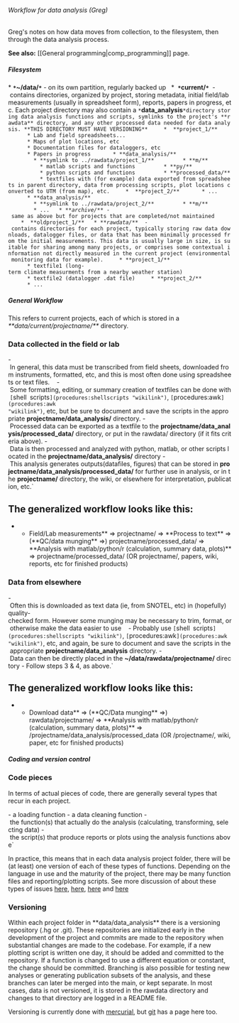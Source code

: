 ###### Workflow for data analysis (Greg)

Greg's notes on how data moves from collection, to the filesystem, then
through the data analysis process.

**See also:** [[General programming|comp_programming]] page.

##### Filesystem

* **`*`~/data/`*`** - on its own partition, regularly backed up
  *  **`*`current/`*`**  - contains directories, organized by project, storing metadata, initial field/lab measurements (usually in spreadsheet form), reports, papers in progress, etc. Each project directory may also contain a `*`**data_analysis**`*directory storing data analysis functions and scripts, symlinks to the project's **rawdata** directory, and any other processed data needed for data analysis. **THIS DIRECTORY MUST HAVE VERSIONING**
    *  **project_1/**
      * Lab and field spreadsheets...
      * Maps of plot locations, etc
      * Documentation files for dataloggers, etc
      * Papers in progress
      * **data_analysis/**
        * **symlink to ../rawdata/project_1/**
        * **m/**
          * matlab scripts and functions
        * **py/**
          * python scripts and functions
        * **processed_data/**
          * textfiles with (for example) data exported from spreadsheets in parent directory, data from processing scripts, plot locations converted to UTM (from map), etc.
    *  **project_2/**
      * ...
      * **data_analysis/**
        * **symlink to ../rawdata/project_2/**
        * **m/**
        * ...
  * **`*`archive/`*`** - same as above but for projects that are completed/not maintained
    *  **oldproject_1/**
  * **`*`rawdata/`*`**  - contains directories for each project, typically storing raw data downloads, datalogger files, or data that has been minimally processed from the initial measurements. This data is usually large in size, is suitable for sharing among many projects, or comprises some contextual information not directly measured in the current project (environmental monitoring data for example).
    * **project_1/**
      * textfile1 (long-term climate measurments from a nearby weather station)
      * textfile2 (datalogger .dat file)
    * **project_2/**
      * ...`

##### General Workflow

This refers to current projects, each of which is stored in a
*\*\*data/current/projectname/\*\** directory.

### Data collected in the field or lab

- In general, this data must be transcribed from field sheets, downloaded from instruments, formatted, etc, and this is most often done using spreadsheets or text files. 
  - Some formatting, editing, or summary creation of textfiles can be done with `[`shell`
`scripts`](procedures:shellscripts "wikilink")`, `[`procedures:awk`](procedures:awk "wikilink")`, etc, but be sure to document and save the scripts in the appropriate **projectname/data_analysis/** directory.
- Processed data can be exported as a textfile to the **projectname/data_analysis/processed_data/** directory, or put in the rawdata/ directory (if it fits criteria above).
- Data is then processed and analyzed with python, matlab, or other scripts located in the **projectname/data_analysis/** directory
- This analysis generates outputs(datafiles, figures) that can be stored in **projectname/data_analysis/processed_data/** for further use in analysis, or in the **projectname/** directory, the wiki, or elsewhere for interpretation, publication, etc.`

The generalized workflow looks like this:
-----------------------------------------

-   -   Field/Lab measurements\*\* =&gt; projectname/ =&gt; \*\*Process
        to text\*\* =&gt; (\*\*QC/data munging\*\* =&gt;)
        projectname/processed\_data/ =&gt; \*\*Analysis with
        matlab/python/r (calculation, summary data, plots)\*\* =&gt;
        projectname/processed\_data/ (OR projectname/, papers, wiki,
        reports, etc for finished products)

### Data from elsewhere

- Often this is downloaded as text data (ie, from SNOTEL, etc) in (hopefully) quality-checked form. However some munging may be necessary to trim, format, or otherwise make the data easier to use 
  - Probably use `[`shell`
`scripts`](procedures:shellscripts "wikilink")`, `[`procedures:awk`](procedures:awk "wikilink")`, etc, and again, be sure to document and save the scripts in the appropriate **projectname/data_analysis** directory.
- Data can then be directly placed in the **~/data/rawdata/projectname/** directory
- Follow steps 3 & 4, as above.`

The generalized workflow looks like this:
-----------------------------------------

-   -   Download data\*\* =&gt; (\*\*QC/Data munging\*\* =&gt;)
        rawdata/projectname/ =&gt; \*\*Analysis with matlab/python/r
        (calculation, summary data, plots)\*\* =&gt;
        /projectname/data\_analysis/processed\_data (OR /projectname/,
        wiki, paper, etc for finished products)

##### Coding and version control

### Code pieces

In terms of actual pieces of code, there are generally several types
that recur in each project.

- a loading function
- a data cleaning function
- the function(s) that actually do the analysis (calculating, transforming, selecting data)
- the script(s) that produce reports or plots using the analysis functions above`

In practice, this means that in each data analysis project folder, there
will be (at least) one version of each of these types of functions.
Depending on the language in use and the maturity of the project, there
may be many function files and reporting/plotting scripts. See more
discussion of about these types of issues
[here](http://stackoverflow.com/a/1434424 "wikilink"),
[here](http://stackoverflow.com/q/1266279 "wikilink"),
[here](http://stackoverflow.com/q/2295389 "wikilink") and
[here](http://stackoverflow.com/q/2295389 "wikilink")

### Versioning

Within each project folder in \*\*data/data\_analysis\*\* there is a
versioning repository (.hg or .git). These repositories are initialized
early in the development of the project and commits are made to the
repository when substantial changes are made to the codebase. For
example, if a new plotting script is written one day, it should be added
and committed to the repository. If a function is changed to use a
different equation or constant, the change should be committed.
Branching is also possible for testing new analyses or generating
publication subsets of the analysis, and these branches can later be
merged into the main, or kept separate. In most cases, data is not
versioned, it is stored in the rawdata directory and changes to that
directory are logged in a README file.

Versioning is currently done with
[mercurial](procedures:mercurial "wikilink"), but
[git](procedures:git "wikilink") has a page here too.
